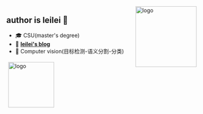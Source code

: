 
<!--
**gengyanlei/gengyanlei** is a ✨ _special_ ✨ repository because its `README.md` (this file) appears on your GitHub profile.

Here are some ideas to get you started:

- 🔭 I’m currently working on ...
- 🌱 I’m currently learning ...
- 👯 I’m looking to collaborate on ...
- 🤔 I’m looking for help with ...
- 💬 Ask me about ...
- 📫 How to reach me: ...
- 😄 Pronouns: ...
- ⚡ Fun fact: ...
- 用于显示编程语言比例
- [![Top Langs](https://github-readme-stats.vercel.app/api/top-langs/?username=gengyanlei&layout=compact)](https://github.com/gengyanlei/github-readme-stats)
- 黑色背景显示stars
- ![leilei's github stats](https://github-readme-stats.vercel.app/api?username=gengyanlei&show_icons=true&theme=radical)
- ![leilei's github stats](https://github-readme-stats.vercel.app/api?username=gengyanlei&show_icons=true)
-->

<img src="https://github-readme-stats.vercel.app/api?username=gengyanlei&show_icons=true" alt="logo" height="160" align="right" style="margin: 5px; margin-bottom: 20px;" />

## author is leilei 👋
- 🎓 CSU(master's degree)
- 📖 [**leilei's blog**](https://blog.csdn.net/LEILEI18A)
- 🔭 Computer vision(目标检测-语义分割-分类)

<img src="https://github-profile-trophy.vercel.app/?username=gengyanlei&theme=flat" alt="logo" height="120" align="center" style="margin: 5px; margin-bottom: 20px;" />

